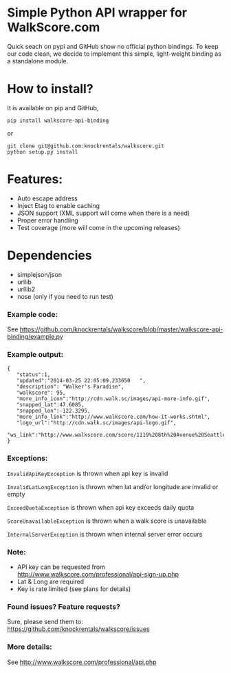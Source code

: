 # Simple Python API wrapper for WalkScore.com
Quick seach on pypi and GitHub show no official python bindings. To keep our code clean, we decide to implement this simple, light-weight binding
as a standalone module.

# How to install?
It is available on pip and GitHub,

```
pip install walkscore-api-binding
```

or
```
git clone git@github.com:knockrentals/walkscore.git
python setup.py install
```

# Features:
- Auto escape address
- Inject Etag to enable caching
- JSON support (XML support will come when there is a need)
- Proper error handling
- Test coverage (more will come in the upcoming releases)

# Dependencies
- simplejson/json
- urllib
- urllib2
- nose (only if you need to run test)

### Example code:
See https://github.com/knockrentals/walkscore/blob/master/walkscore-api-binding/example.py

### Example output:
```
{
   "status":1,
   "updated":"2014-03-25 22:05:09.233650   ",
   "description": "Walker's Paradise",
   "walkscore": 95,
   "more_info_icon":"http://cdn.walk.sc/images/api-more-info.gif",
   "snapped_lat":47.6085,
   "snapped_lon":-122.3295,
   "more_info_link":"http://www.walkscore.com/how-it-works.shtml",
   "logo_url":"http://cdn.walk.sc/images/api-logo.gif",
   "ws_link":"http://www.walkscore.com/score/1119%208th%20Avenue%20Seattle%20WA%2098101/lat=47.6085/lng=-122.3295"
}
```

### Exceptions:
```InvalidApiKeyException``` is thrown when api key is invalid

```InvalidLatLongException``` is thrown when lat and/or longitude are invalid or empty

```ExceedQuotaException``` is thrown when api key exceeds daily quota

```ScoreUnavailableException``` is thrown when a walk score is unavailable

```InternalServerException``` is thrown when internal server error occurs


### Note:
- API key can be requested from http://www.walkscore.com/professional/api-sign-up.php
- Lat & Long are required
- Key is rate limited (see plans for details)

### Found issues? Feature requests?
Sure, please send them to: https://github.com/knockrentals/walkscore/issues

### More details:
See http://www.walkscore.com/professional/api.php
